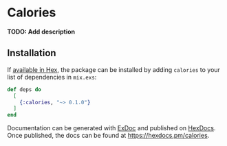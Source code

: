 # Calories

**TODO: Add description**

## Installation

If [available in Hex](https://hex.pm/docs/publish), the package can be installed
by adding `calories` to your list of dependencies in `mix.exs`:

```elixir
def deps do
  [
    {:calories, "~> 0.1.0"}
  ]
end
```

Documentation can be generated with [ExDoc](https://github.com/elixir-lang/ex_doc)
and published on [HexDocs](https://hexdocs.pm). Once published, the docs can
be found at <https://hexdocs.pm/calories>.

